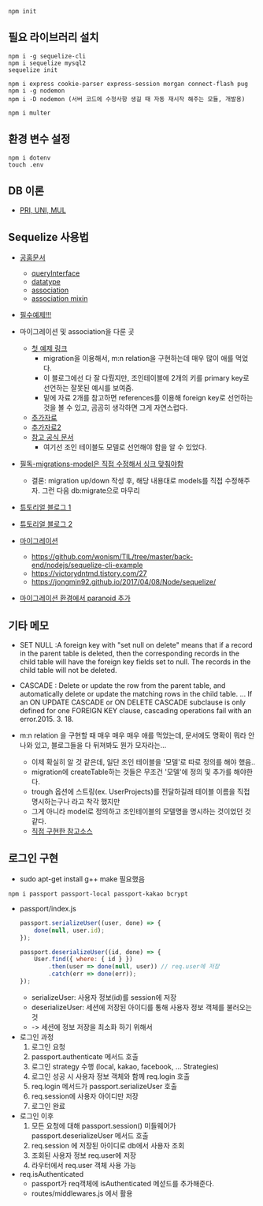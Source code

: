 ```
npm init
```

## 필요 라이브러리 설치
```
npm i -g sequelize-cli
npm i sequelize mysql2
sequelize init

npm i express cookie-parser express-session morgan connect-flash pug
npm i -g nodemon
npm i -D nodemon (서버 코드에 수정사항 생길 때 자동 재시작 해주는 모듈, 개발용) 

npm i multer
```

## 환경 변수 설정
```
npm i dotenv
touch .env
```

## DB 이론
- [PRI, UNI, MUL](https://m.blog.naver.com/PostView.nhn?blogId=kshkyc&logNo=220366433383&proxyReferer=https%3A%2F%2Fwww.google.com%2F)

## Sequelize 사용법
- [공홈문서](http://docs.sequelizejs.com/manual/tutorial/migrations.html)
    - [queryInterface](http://docs.sequelizejs.com/class/lib/query-interface.js~QueryInterface.html)
    - [datatype](http://docs.sequelizejs.com/manual/tutorial/models-definition.html)
    - [association](http://docs.sequelizejs.com/class/lib/associations/base.js~Association.html)
    - [association mixin](https://stackoverflow.com/questions/49467654/what-methods-mixins-sequelize-adds-to-the-models-when-an-association-is-made)
- [필수예제!!!](https://github.com/sequelize/express-example/)
- 마이그레이션 및 association을 다룬 곳
    - [첫 예제 링크](https://medium.com/@andrewoons/how-to-define-sequelize-associations-using-migrations-de4333bf75a7)
    	- migration을 이용해서, m:n relation을 구현하는데 매우 많이 애를 먹었다.
		- 이 블로그에선 다 잘 다뤘지만, 조인테이블에 2개의 키를 primary key로 선언하는 잘못된 예시를 보여줌. 
		- 밑에 자료 2개를 참고하면 references를 이용해 foreign key로 선언하는 것을 볼 수 있고, 곰곰히 생각하면 그게 자연스럽다.
    - [추가자료](https://codeburst.io/sequelize-migrations-setting-up-associations-985d29b61ee7)
    - [추가자료2](https://www.duringthedrive.com/2017/05/06/models-migrations-sequelize-node/)
    - [참고 공식 문서](http://docs.sequelizejs.com/manual/tutorial/associations.html#n-m)
    	- 여기선 조인 테이블도 모델로 선언해야 함을 알 수 있었다.
    
- [필독-migrations-model은 직접 수정해서 싱크 맞춰야함](https://stackoverflow.com/questions/21105748/sequelize-js-how-to-use-migrations-and-sync)
    - 결론: migration up/down 작성 후, 해당 내용대로 models를 직접 수정해주자. 그런 다음 db:migrate으로 마무리
    
- [튜토리얼 블로그 1](http://webframeworks.kr/tutorials/expressjs/expressjs_orm_one/)
- [튜토리얼 블로그 2](https://hyunseob.github.io/2016/03/27/usage-of-sequelize-js/)
- [마이그레이션](http://blog.jeonghwan.net/sequelize-migration/)
    - https://github.com/wonism/TIL/tree/master/back-end/nodejs/sequelize-cli-example
    - https://victorydntmd.tistory.com/27
    - https://jongmin92.github.io/2017/04/08/Node/sequelize/
- [마이그레이션 환경에서 paranoid 추가](https://stackoverflow.com/questions/27292521/sequalizejs-adding-paranoid-configuration-to-an-existing-table)


## 기타 메모
- SET NULL :A foreign key with "set null on delete" means that if a record in the parent table is deleted, then the corresponding records in the child table will have the foreign key fields set to null. The records in the child table will not be deleted.

- CASCADE : Delete or update the row from the parent table, and automatically delete or update the matching rows in the child table. ... If an ON UPDATE CASCADE or ON DELETE CASCADE subclause is only defined for one FOREIGN KEY clause, cascading operations fail with an error.2015. 3. 18.

- m:n relation 을 구현할 때 매우 매우 매우 애를 먹었는데, 문서에도 명확이 뭐라 안나와 있고, 블로그들을 다 뒤져봐도 뭔가 모자라는... 
    - 이제 확실히 알 것 같은데, 일단 조인 테이블을 '모델'로 따로 정의를 해야 했음..
    - migration에 createTable하는 것들은 무조건 '모델'에 정의 및 추가를 해야한다. 
    - trough 옵션에 스트링(ex. UserProjects)를 전달하길래 테이블 이름을 직접 명시하는구나 라고 착각 했지만
    - 그게 아니라 model로 정의하고 조인테이블의 모델명을 명시하는 것이었던 것 같다. 
    - [직접 구현한 참고소스](https://github.com/songjein/FeeelDesign)

## 로그인 구현
- sudo apt-get install g++ make 필요했음
```
npm i passport passport-local passport-kakao bcrypt
```
- passport/index.js
	```js
	passport.serializeUser((user, done) => {
		done(null, user.id);	
	});

	passport.deserializeUser((id, done) => {
		User.find({ where: { id } })
			.then(user => done(null, user)) // req.user에 저장 
			.catch(err => done(err));
	});
	```
	- serializeUser: 사용자 정보(id)를 session에 저장
	- deserializeUser: 세션에 저장된 아이디를 통해 사용자 정보 객체를 불러오는 것
	- -> 세션에 정보 저장을 최소화 하기 위해서
- 로그인 과정
	1. 로그인 요청
	2. passport.authenticate 메서드 호출
	3. 로그인 strategy 수행 (local, kakao, facebook, ... Strategies)
	4. 로그인 성공 시 사용자 정보 객체와 함께 req.login 호출
	5. req.login 메서드가 passport.serializeUser 호출
	6. req.session에 사용자 아이디만 저장
	7. 로그인 완료	
- 로그인 이후
	1. 모든 요청에 대해 passport.session() 미들웨어가 passport.deserializeUser 메서드 호출
	2. req.session 에 저장된 아이디로 db에서 사용자 조회
	3. 조회된 사용자 정보 req.user에 저장
	4. 라우터에서 req.user 객체 사용 가능
- req.isAuthenticated
	- passport가 req객체에 isAuthenticated 메섣드를 추가해준다.
	- routes/middlewares.js 에서 활용
